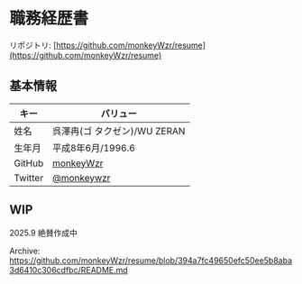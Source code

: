# 職務経歴書

リポジトリ: [https://github.com/monkeyWzr/resume](https://github.com/monkeyWzr/resume)

## 基本情報

|キー|バリュー|
|----|-------|
|姓名|呉澤冉(ゴ タクゼン)/WU ZERAN|
|生年月|平成8年6月/1996.6|
|GitHub|[monkeyWzr](https://github.com/monkeyWzr)|
|Twitter|[@monkeywzr](https://twitter.com/monkeywzr)|

## WIP

2025.9 絶賛作成中

Archive: https://github.com/monkeyWzr/resume/blob/394a7fc49650efc50ee5b8aba3d6410c306cdfbc/README.md

